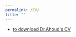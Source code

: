 ```yaml
---
permalink: /CV/
title: ""
---
```

-  <a href="https://ahoud-alhazmi.github.io/_pages/CV_Ahoud.pdf">to download Dr.Ahoud's CV</a>
